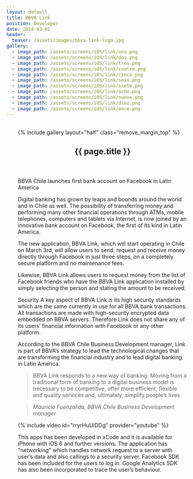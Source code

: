 ```yaml
---
layout: default
title: BBVA Link
position: Developer
date: 2014-03-01
header:
  teaser: /assets/images/bbva-link-logo.jpg
gallery:
  - image_path: /assets/screens/iOS/link/uno.png
  - image_path: /assets/screens/iOS/link/dos.png
  - image_path: /assets/screens/iOS/link/tres.png
  - image_path: /assets/screens/iOS/link/cuatro.png
  - image_path: /assets/screens/iOS/link/cinco.png
  - image_path: /assets/screens/iOS/link/seis.png
  - image_path: /assets/screens/iOS/link/siete.png
  - image_path: /assets/screens/iOS/link/ocho.png
  - image_path: /assets/screens/iOS/link/nueve.png
  - image_path: /assets/screens/iOS/link/diez.png
  - image_path: /assets/screens/iOS/link/once.png  
---
```


<div id="main" role="main">    
      <meta itemprop="headline" content="{{ page.title }}"/>
      <meta itemprop="description" content="{{ page.header.description }}"/>
      <div class="page__inner-wrap" style="margin: 30px;">
      <div class="project-container left">
        <section class="page__content" itemprop="text">
             {% include gallery layout="half" class="remove_margin_top" %}
         </section>
      </div>
      <div class="project-container right">        
        <section class="page__content" itemprop="text">
        <header>
          <h1 id="page-title" class="page__title" itemprop="headline">{{ page.title }}</h1>
        </header>
            <p>BBVA Chile launches first bank account on Facebook in Latin America</p>
            <p>Digital banking has grown by leaps and bounds around the world and in Chile as well. The possibility of transferring money and performing many other financial operations through ATMs, mobile telephones, computers and tablets via Internet, is now joined by an innovative bank account on Facebook, the first of its kind in Latin America.</p>
            <p>The new application, BBVA Link, which will start operating in Chile on March 3rd, will allow users to send, request and receive money directly through Facebook in just three steps, on a completely secure platform and no maintenance fees.</p>
            <p>Likewise, BBVA Link allows users to request money from the list of Facebook friends who have the BBVA Link application installed by simply selecting the person and stating the amount to be received.</p>
            <p>Security A key aspect of BBVA Link is its high security standards which are the same currently in use for all BBVA bank transactions. All transactions are made with high-security encrypted data embedded on BBVA servers. Therefore Link does not share any of its users’ financial information with Facebook or any other platform.</p>            
            <p>According to the BBVA Chile Business Development manager, Link is part of BBVA’s strategy to lead the technological changes that are transforming the financial industry and to lead digital banking in Latin America.</p>
            <blockquote>
            BBVA Link responds to a new way of banking. Moving from a traditional form of banking to a digital business model is necessary to be competitive, offer more efficient, flexible and quality services and, ultimately, simplify people’s lives</blockquote>
            <blockquote>
                <p><cite>Mauricio Fuenzalida, BBVA Chile Business Development manager</cite></p>
            </blockquote>
            {% include video id="rryrHuUIDDg" provider="youtube" %}
            <p>This apps has been developed in xCode and it  is available for iPhone with iOS 6 and further versions. The application has "networking" which handles network request to a server with user’s data and also callings to a security server. Facebook SDK has been included for the users to log in. Google Analytics SDK has also been incorporated to trace the user’s behaviour.</p>
        </section>         
         </div>
       </div>       
</div>